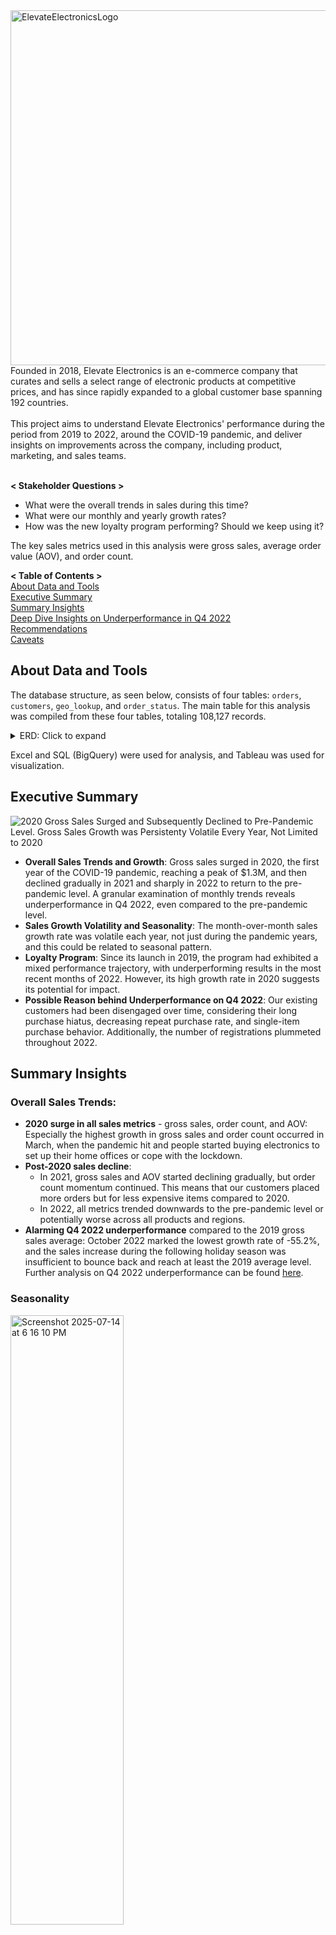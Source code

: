 <img width="2014" height="568" alt="ElevateElectronicsLogo" src="https://github.com/user-attachments/assets/6bd1e6b1-3669-4b34-bff3-8d8e14e57aef" alt="Company Logo"> 
Founded in 2018, Elevate Electronics is an e-commerce company that curates and sells a select range of electronic products at competitive prices, and has since rapidly expanded to a global customer base spanning 192 countries.<br />  
<br />
This project aims to understand Elevate Electronics' performance during the period from 2019 to 2022, around the COVID-19 pandemic, and deliver insights on improvements across the company, including product, marketing, and sales teams.<br />
<br />

**< Stakeholder Questions >**<br />

* What were the overall trends in sales during this time?<br />
* What were our monthly and yearly growth rates?<br />
* How was the new loyalty program performing? Should we keep using it?<br />

The key sales metrics used in this analysis were gross sales, average order value (AOV), and order count.<br /> 

**< Table of Contents >**  
[About Data and Tools](https://github.com/jayoungs/PicoTech_Electronics_Pandemic_Sales_Analyasis/edit/main/README.md#about-data-and-tools)  
[Executive Summary](https://github.com/jayoungs/PicoTech_Electronics_Pandemic_Sales_Analyasis/edit/main/README.md#executive-summary)  
[Summary Insights](https://github.com/jayoungs/PicoTech_Electronics_Pandemic_Sales_Analyasis/edit/main/README.md#summary-insights)  
[Deep Dive Insights on Underperformance in Q4 2022](https://github.com/jayoungs/PicoTech_Electronics_Pandemic_Sales_Analyasis/edit/main/README.md#deep-dive-insights-on-underperformance-in-q4-2022)  
[Recommendations](https://github.com/jayoungs/PicoTech_Electronics_Pandemic_Sales_Analyasis/edit/main/README.md#recommendations-how-to-position-ourselves-unique-in-this-market)  
[Caveats](https://github.com/jayoungs/PicoTech_Electronics_Pandemic_Sales_Analyasis/edit/main/README.md#caveats)  

## About Data and Tools

The database structure, as seen below, consists of four tables: `orders`, `customers`, `geo_lookup`, and `order_status`. The main table for this analysis was compiled from these four tables, totaling 108,127 records.

 <details>
 <summary>ERD: Click to expand</summary> 
 <img src="ERD.png" alt="Image" width="60%">
 </details>
   
Excel and SQL (BigQuery) were used for analysis, and Tableau was used for visualization.

## Executive Summary
<img align="middle" src="https://github.com/user-attachments/assets/a8c131fe-892c-40f1-8238-16ecfaf675ca" alt="2020 Gross Sales Surged and Subsequently Declined to Pre-Pandemic Level. Gross Sales Growth was Persistenty Volatile Every Year, Not Limited to 2020">

* **Overall Sales Trends and Growth**: Gross sales surged in 2020, the first year of the COVID-19 pandemic, reaching a peak of $1.3M, and then declined gradually in 2021 and sharply in 2022 to return to the pre-pandemic level. A granular examination of monthly trends reveals underperformance in Q4 2022, even compared to the pre-pandemic level.
* **Sales Growth Volatility and Seasonality**: The month-over-month sales growth rate was volatile each year, not just during the pandemic years, and this could be related to seasonal pattern.
* **Loyalty Program**: Since its launch in 2019, the program had exhibited a mixed performance trajectory, with underperforming results in the most recent months of 2022. However, its high growth rate in 2020 suggests its potential for impact. 
* **Possible Reason behind Underperformance on Q4 2022**: Our existing customers had been disengaged over time, considering their long purchase hiatus, decreasing repeat purchase rate, and single-item purchase behavior. Additionally, the number of registrations plummeted throughout 2022.
  
## Summary Insights

### **Overall Sales Trends:**
* **2020 surge in all sales metrics** - gross sales, order count, and AOV: Especially the highest growth in gross sales and order count occurred in March, when the pandemic hit and people started buying electronics to set up their home offices or cope with the lockdown.
* **Post-2020 sales decline**:
  * In 2021, gross sales and AOV started declining gradually, but order count momentum continued. This means that our customers placed more orders but for less expensive items compared to 2020.
  * In 2022, all metrics trended downwards to the pre-pandemic level or potentially worse across all products and regions.
* **Alarming Q4 2022 underperformance** compared to the 2019 gross sales average: October 2022 marked the lowest growth rate of -55.2%, and the sales increase during the following holiday season was insufficient to bounce back and reach at least the 2019 average level. Further analysis on Q4 2022 underperformance can be found [here](https://github.com/jayoungs/PicoTech_Electronics_Pandemic_Sales_Analyasis/edit/main/README.md#deep-dive-insights-on-underperformance-in-q4-2022).

### **Seasonality**
<img align="middle" width="60%" height="50%" alt="Screenshot 2025-07-14 at 6 16 10 PM" src="https://github.com/user-attachments/assets/a6922a0e-6f02-46ef-b964-953601175794" /> <br />

The persistent MoM gross sales growth volatility, as seen above, suggested a possible seasonal pattern, and in fact, there was. Both gross sales and order count showed dips in February and October, and surges in September and during November and December. These surges coincide with the back-to-school season, Labor Day sales, and the holiday season.

### **Product Segmentation:**
<img align="middle" width="1206" height="609" src="https://github.com/user-attachments/assets/844f390a-79aa-4921-ba86-60b63b5a6c3f" />

* **Products that failed to achieve sales expectations**:
  * **Bose Soundsport Headphones**, since being introduced to the product line in 2020, had experienced the highest negative growth rates in both gross sales and order count over the following two years, ultimately resulting in only one order in 2022.
  * Surprisingly, **Apple iPhone** had underperformed despite its general popularity, accounting for less than 1% of both gross sales and order volume. The **lack of product variation** might be the possible reason behind this. We sell only one model with one color and storage capacity option, as opposed to 27in 4K Gaming Monitor and Apple Airpods Headphone, which offer at least 14 options.
* **Product performance in Q4 2022** compared to the previous Q4: Gross sales declined across all the products by a range of -51% (Lenovo ThinkPad Laptop) and -83% (MacBook Air Laptop).
  
### **Regional Segmentation:** 
<img width="60%" height="60%" align="middle" src="https://github.com/user-attachments/assets/27e9c8a9-a093-4636-842c-fbbd388dcfa8" />

* **Potential market opportunity in APAC**: Although comprising a smaller portion of the market, APAC showed the highest sales growth rate of 226% in 2020 and the highest AOV between 2019 and 2022. Its customers purchased more expensive products than those from the other regions. Given their **higher spending power**, APAC can be **a target market for high-ticket products**.
* **Regional performance in Q4 2022** compared to the previous Q4: Gross sales declined across all the regions by a range of -68% (NA) and -82% (APAC).

### **Loyalty Program:** 
> Our loyalty program, launched in 2019, was designed for **customers who have created accounts and met a minimum purchase frequency**.
<img align="middle" width="2398" height="1198" alt="loyalty program" src="https://github.com/user-attachments/assets/a509aadd-fc83-44b8-89c3-932acb9bfd30" />

* **Unclear cause of the recent decrease** in loyalty member performance:
  * **The simultaneous decline in loyalty member performance and overall sales in Q4 2022** made it challenging to determine if the loyalty program itself was losing appeal or if its members were reflecting the broader market slowdown affecting all customer segments.
  * Loyalty members might have had no other products in their interests, given our limited variety of eight different products and their previous purchases.
* **Potential for impact**: The five-fold and twelve-fold growth in gross sales and order count, respectively, in 2020 indicates that the loyalty program, when effective, can significantly contribute to sales.
* We should **continue the loyalty program** for further observation and strategic refinement rather than discontinuing it prematurely.

## Deep Dive Insights on Underperformance in Q4 2022 

**Factor to consider**:  
Electronic products, such as gaming monitors and laptops, have a **long lifespan** of at least 3-5 years. Hence, to boost sales constantly, 1) keeping **existing customers** engaged to revisit and buy different products and 2) acquiring **new customers** are crucial.

#### Hypothesis 1. Had existing customers been disengaged over time? - Yes
> Here, we define existing customers as those who **placed at least one order between 2019 and 2022, whether as guests or members**.
* **Long hiatus** between the last purchase date and January 1, 2023: 79% of customers hadn't made another purchase since at least 13 months ago.
* **Declining repeat purchase rate** over the years: 20% (2019) > 19% (2020) > 18% (2021) > 15% (2022).
* **Single-item purchase behavior**: 94.6% of our customers purchased only one unique product, and 5.2% purchased two distinctive products.
  
    <details>
    <summary>SQL Queries: Click to expand</summary> 
    
    ```sql
    
  -- calculate purchase hiatus
    WITH calculate_inactivity AS (
      SELECT customer_id,
        MAX(purchase_ts) AS latest_purchase,
        DATE_DIFF('2023-01-01', MAX(purchase_ts), MONTH) AS inactive_period
      FROM core.orders
      GROUP BY 1),
    aggregate_customer_num AS (
      SELECT (CASE 
        WHEN inactive_period <=3 THEN '0-3 months'
        WHEN inactive_period BETWEEN 4 AND 6 THEN '4-6 months'
        WHEN inactive_period BETWEEN 7 AND 12 THEN '7-12 months'
        WHEN inactive_period BETWEEN 13 AND 24 THEN '13-24 months'
        ELSE '24+ months'
        END) AS inactive_period_category,
        COUNT(customer_id) AS num_customers
      FROM calculate_inactivity
      GROUP BY 1
      ORDER BY 1)

    SELECT inactive_period_category,
      num_customers,
      SUM(num_customers) OVER () AS total_num,
      ROUND(100.00 * num_customers / SUM(num_customers) OVER (), 2) AS percentage
    FROM aggregate_customer_num
    ORDER BY 1;

    -- calculate repeat purchase rate per year
  WITH customers_per_year AS (
    SELECT 
      EXTRACT(YEAR FROM purchase_ts) AS year,
      COUNT(DISTINCT customer_id) AS total_num_customers
    FROM core.orders
    GROUP BY 1),
  repeat_purchase_customer AS (
    SELECT EXTRACT(YEAR FROM purchase_ts) AS year,
      customer_id,
      COUNT(DISTINCT id) AS order_count
    FROM core.orders
    GROUP BY 1, 2
    HAVING order_count >= 2)
  
  SELECT repeat_purchase_customer.year,
    total_num_customers,
    COUNT(DISTINCT customer_id) AS num_customer_repeat_purchase,
    ROUND(100.00 * COUNT(DISTINCT customer_id) / total_num_customers, 2) AS percentage
  FROM repeat_purchase_customer
  LEFT JOIN customers_per_year
    ON repeat_purchase_customer.year = customers_per_year.year
  GROUP BY 1, 2
  ORDER BY 1;
    
    -- the number of unique products customers purchased
    WITH cleaned_table AS (
      SELECT customer_id, 
        (CASE
        WHEN product_name LIKE "27%" THEN "27in 4K Gaming Monitor"
        WHEN product_name LIKE "bose%" THEN INITCAP(product_name)
        ELSE product_name
        END) AS product_name_cleaned
    FROM core.orders),
    product_per_customer AS (
      SELECT customer_id,
        COUNT(DISTINCT product_name_cleaned) AS num_unique_product_purchased
      FROM cleaned_table
      GROUP BY 1) 
    
    SELECT num_unique_product_purchased,
      COUNT(customer_id) AS num_customers
    FROM product_per_customer
    GROUP BY 1 
    ORDER BY 1 DESC;
    
    ```
    </details>

#### Hypothesis 2. Had we had fewer newly registered users over time? - Yes, but Further Investigation Required

> Due to the data limitations, this analysis focused on **newly registered users who created accounts between 2019 and 2022, regardless of whether they made
a purchase or not.**

<img width="60%" height="60%" align="middle" src="https://github.com/user-attachments/assets/ef9044ad-4645-4718-b076-54c61c7d00a5" />

However, it's **unclear whether this downfall was related to the direct marketing performance itself or whether visitors were not being sufficiently appealed to sign up.** Further investigation on marketing performance and customer journey is needed.
  
   <details>
   <summary>SQL Queries: Click to expand</summary> 
    
    ```sql

    -- how many customers created accounts per year
    SELECT DATE_TRUNC(created_on, month) AS month,
      COUNT(DISTINCT id) AS unique_customer_count
    FROM core.customers 
    WHERE EXTRACT(YEAR FROM created_on) BETWEEN 2019 AND 2022
    GROUP BY 1
    ORDER BY 1;
    
    -- how would the results be different by marketing channel?
    WITH customers_cleaned AS (
      SELECT 
        id,
        COALESCE(marketing_channel, "unknown") AS marketing_channel_cleaned,
        created_on
      FROM core.customers
      WHERE EXTRACT(YEAR FROM created_on) BETWEEN 2019 AND 2022)
    
    SELECT marketing_channel_cleaned,
      DATE_TRUNC(created_on, month) AS month,
      COUNT(DISTINCT id) AS unique_customer_count
    FROM customers_cleaned
    GROUP BY 1, 2
    ORDER BY 1, 2;
    
    ```
   </details>

## Recommendations

#### Product Team
* Extend Apple iPhone variations in terms of different models in different colors and storage capacities.
* Discontinue Bose Soundsport Headphones.
* Prepare upgraded products for our top-selling products, the 27in 4K Gaming Monitors and MacBook Air Laptops, by conducting market research on the current popularity and profitability potential.
* Widen product variety in a lower price range that customers could purchase with less hesitation and financial risk, and for cross-selling (e.g., gaming keyboards, gaming headsets, or (gaming) mouse).
  
#### Marketing Team
* Refine seasonal marketing strategies for the back-to-school season and holidays.
* Target APAC customers for high-ticket products.
* Plan personalized promotions for product upgrades targeting customers who purchased gaming monitors and laptops in our first year, 2018.
* Launch a referral program to capitalize on our expanded customer base to acquire new customers.
* Map our customer journey to further understand their experience, pain points, and motivations behind their decisions by surveying customers after their purchase or users who didn't buy, and using existing data on the website/app and marketing email behavior.
* Further analyze our marketing channel performance to determine its impact on leads, registrations, and customer acquisition.
* Develop tailored promotions for registered but disengaged users based on the findings that only 13% of customers who created accounts made a purchase within one month and that 269 registered users hadn't yet made any purchase.
  
  <details>
  <summary>SQL Queries: Click to expand</summary> 
    
  ```sql

  -- Calculate time to purhcase from account creation, categorized in months
  WITH earliest_purchase AS (
  SELECT DISTINCT c.id,
    c.created_on,
    MIN(o.purchase_ts) AS earliest_purchase_date
  FROM core.customers c
  LEFT JOIN core.orders o
    ON c.id = o.customer_id
  WHERE c.created_on <= o.purchase_ts AND EXTRACT(YEAR FROM c.created_on) BETWEEN 2019 AND 2022
  GROUP BY 1, 2), -- 61664
  cal_month_diff AS (
  SELECT id,
    DATE_DIFF(earliest_purchase_date, created_on,MONTH) AS month_diff
  FROM earliest_purchase),
  recategorized AS (
    SELECT id,
      (CASE
        WHEN month_diff = 0 THEN "Less Than 1 Month"
        WHEN month_diff BETWEEN 1 AND 3 THEN "1 ~ 3 Months"
        WHEN month_diff BETWEEN 4 AND 6 THEN "4 ~ 6 Months"
        WHEN month_diff BETWEEN 6 AND 12 THEN  "6 ~ 12 Months"
        ELSE "12+ Months" 
        END) AS month_to_purchase,
      COUNT(id) OVER () AS total_num_customers
    FROM cal_month_diff),
  customers_per_category AS (
  SELECT month_to_purchase,
    total_num_customers,
    COUNT(month_to_purchase) AS num_customers
  FROM recategorized
  GROUP BY 1, 2
  ORDER BY 1)
  
  SELECT month_to_purchase,
    num_customers,
    ROUND(100.00 * num_customers / total_num_customers, 2) AS percentage
  FROM customers_per_category
  ORDER BY 3 DESC;

  -- Identify customers who created account but hadn't made any purchase yet
  SELECT COUNT(DISTINCT customers.id) AS customer_no_purchase
  FROM core.customers 
  WHERE NOT EXISTS (
    SELECT orders.customer_id
    FROM core.orders 
    WHERE customers.id = orders.customer_id);
  
  ```
  </details>

#### Sales Team
* Conduct qualitative research on top customers in terms of total spend who turned out to purchase multiple laptops. There might be opportunities targeting small business customers/resellers.

## Caveats (in progress)
* Profit is missing as a key sales metric in this analysis due to the limitations of the data. Profit analysis should be followed.
* If time and data were available, customer segmentation would have provided valuable insights to help us understand the diverse needs and preferences of our customers.
* To follow up on underperformance in Q4 2022, we should analyze more recent data from 2023 on.
* Improve data integrity and quality.

  
## Tableau Interactive Dashboard
